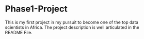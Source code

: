 # Phase1-Project
This is my first project in my pursuit to become one of the top data scientists in Africa. The project description is well articulated in the README File.
